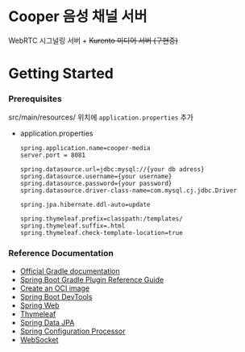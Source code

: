 # Cooper 음성 채널 서버

WebRTC 시그널링 서버 + ~~Kurento 미디어 서버 (구현중)~~


# Getting Started

### Prerequisites

src/main/resources/ 위치에 `application.properties` 추가
* application.properties
  ```
  spring.application.name=cooper-media
  server.port = 8081

  spring.datasource.url=jdbc:mysql://{your db adress}
  spring.datasource.username={your username}
  spring.datasource.password={your password}
  spring.datasource.driver-class-name=com.mysql.cj.jdbc.Driver

  spring.jpa.hibernate.ddl-auto=update

  spring.thymeleaf.prefix=classpath:/templates/
  spring.thymeleaf.suffix=.html
  spring.thymeleaf.check-template-location=true
  ```
  
### Reference Documentation

* [Official Gradle documentation](https://docs.gradle.org)
* [Spring Boot Gradle Plugin Reference Guide](https://docs.spring.io/spring-boot/docs/3.2.4/gradle-plugin/reference/html/)
* [Create an OCI image](https://docs.spring.io/spring-boot/docs/3.2.4/gradle-plugin/reference/html/#build-image)
* [Spring Boot DevTools](https://docs.spring.io/spring-boot/docs/3.2.4/reference/htmlsingle/index.html#using.devtools)
* [Spring Web](https://docs.spring.io/spring-boot/docs/3.2.4/reference/htmlsingle/index.html#web)
* [Thymeleaf](https://docs.spring.io/spring-boot/docs/3.2.4/reference/htmlsingle/index.html#web.servlet.spring-mvc.template-engines)
* [Spring Data JPA](https://docs.spring.io/spring-boot/docs/3.2.4/reference/htmlsingle/index.html#data.sql.jpa-and-spring-data)
* [Spring Configuration Processor](https://docs.spring.io/spring-boot/docs/3.2.4/reference/htmlsingle/index.html#appendix.configuration-metadata.annotation-processor)
* [WebSocket](https://docs.spring.io/spring-boot/docs/3.2.4/reference/htmlsingle/index.html#messaging.websockets)
